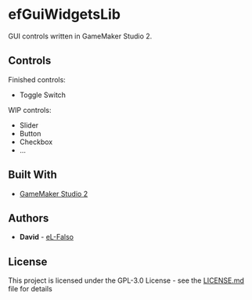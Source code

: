 # efGuiWidgetsLib

GUI controls written in GameMaker Studio 2.

## Controls

Finished controls:
* Toggle Switch

WIP controls:
* Slider
* Button
* Checkbox
* ...

## Built With

* [GameMaker Studio 2](http://www.yoyogames.com/gamemaker/studio2)

## Authors

* **David** - [eL-Falso](https://github.com/el-falso)

## License

This project is licensed under the GPL-3.0 License - see the [LICENSE.md](LICENSE) file for details
